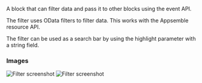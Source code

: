 A block that can filter data and pass it to other blocks using the event API.

The filter uses OData filters to filter data. This works with the Appsemble resource API.

The filter can be used as a search bar by using the highlight parameter with a string field.

### Images

![Filter screenshot](https://gitlab.com/appsemble/appsemble/-/raw/0.32.1-test.1/config/assets/filter.png)
![Filter screenshot](https://gitlab.com/appsemble/appsemble/-/raw/0.32.1-test.1/config/assets/filter-search-bar.png)
